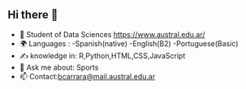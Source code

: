 ## Hi there 👋
- 🔭 Student of Data Sciences https://www.austral.edu.ar/ 
- 🌍 Languages :
-Spanish(native)
-English(B2)
-Portuguese(Basic)
- ✍️ knowledge in:
R,Python,HTML,CSS,JavaScript
- 💬 Ask me about: Sports
- 📫 Contact:bcarrara@mail.austral.edu.ar

